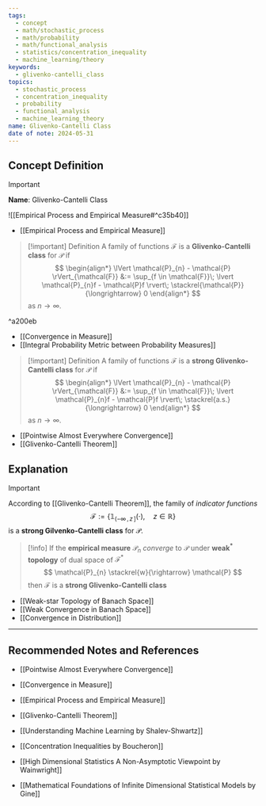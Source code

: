 ```yaml
---
tags:
  - concept
  - math/stochastic_process
  - math/probability
  - math/functional_analysis
  - statistics/concentration_inequality
  - machine_learning/theory
keywords:
  - glivenko-cantelli_class
topics:
  - stochastic_process
  - concentration_inequality
  - probability
  - functional_analysis
  - machine_learning_theory
name: Glivenko-Cantelli Class
date of note: 2024-05-31
---
```


## Concept Definition

>[!important]
>**Name**: Glivenko-Cantelli Class

![[Empirical Process and Empirical Measure#^c35b40]]

- [[Empirical Process and Empirical Measure]]


>[!important] Definition
>A family of functions $\mathcal{F}$ is a **Glivenko-Cantelli class** for $\mathcal{P}$ if 
>$$
> \begin{align*}
>  \lVert \mathcal{P}_{n} - \mathcal{P} \rVert_{\mathcal{F}}  &:= \sup_{f \in \mathcal{F}}\; \lvert \mathcal{P}_{n}f - \mathcal{P}f \rvert\; \stackrel{\mathcal{P}}{\longrightarrow} 0
> \end{align*}
>$$ 
> as $n \to \infty$. 

^a200eb

- [[Convergence in Measure]]
- [[Integral Probability Metric between Probability Measures]]

>[!important] Definition
>A family of functions $\mathcal{F}$ is a **strong Glivenko-Cantelli class** for $\mathcal{P}$ if 
>$$
> \begin{align*}
>  \lVert \mathcal{P}_{n} - \mathcal{P} \rVert_{\mathcal{F}}  &:= \sup_{f \in \mathcal{F}}\; \lvert \mathcal{P}_{n}f - \mathcal{P}f \rvert\; \stackrel{a.s.}{\longrightarrow} 0
> \end{align*}
>$$ 
> as $n \to \infty$. 

- [[Pointwise Almost Everywhere Convergence]]
- [[Glivenko-Cantelli Theorem]]

## Explanation

>[!important]
>According to [[Glivenko-Cantelli Theorem]], the family of *indicator functions*
>$$
>\mathcal{F} := \left\{ \mathbb{1}_{(-\infty\,,\, z\,]}(\cdot), \quad z\in \mathbb{R} \right\} 
>$$
>is a **strong Gilvenko-Cantelli class** for $\mathcal{P}$.

>[!info]
>If the **empirical measure** $\mathcal{P}_{n}$ *converge* to $\mathcal{P}$ under **weak$^{*}$ topology** of dual space of $\mathcal{F}^{*}$
>$$
>\mathcal{P}_{n} \stackrel{w}{\rightarrow} \mathcal{P}
>$$
>then $\mathcal{F}$ is a **strong Glivenko-Cantelli class**

- [[Weak-star Topology of Banach Space]]
- [[Weak Convergence in Banach Space]]
- [[Convergence in Distribution]]



-----------
##  Recommended Notes and References

- [[Pointwise Almost Everywhere Convergence]]
- [[Convergence in Measure]]
- [[Empirical Process and Empirical Measure]]
- [[Glivenko-Cantelli Theorem]]


- [[Understanding Machine Learning by Shalev-Shwartz]]
- [[Concentration Inequalities by Boucheron]]
- [[High Dimensional Statistics A Non-Asymptotic Viewpoint by Wainwright]]
- [[Mathematical Foundations of Infinite Dimensional Statistical Models by Gine]]